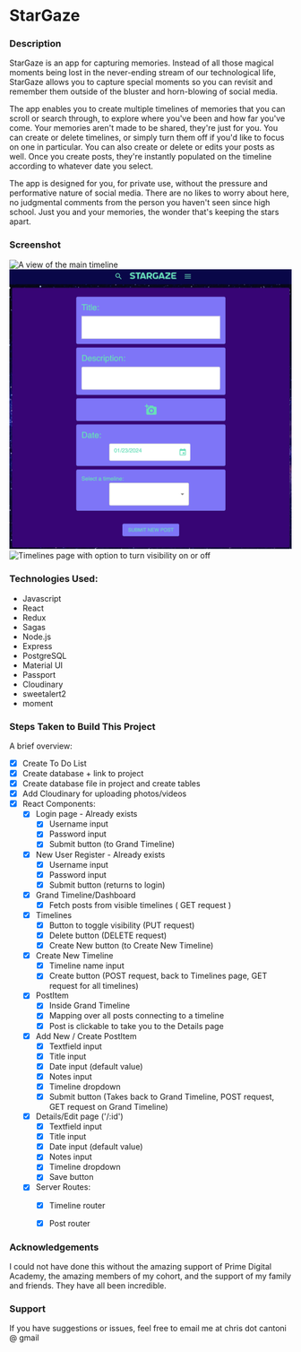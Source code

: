 # StarGaze
### Description
StarGaze is an app for capturing memories. Instead of all those magical moments being lost in the never-ending stream of our technological life, 
StarGaze allows you to capture special moments so you can revisit and remember them outside of the bluster and horn-blowing of social media.

The app enables you to create multiple timelines of memories that you can scroll or search through, to explore where you've been and how far you've come. 
Your memories aren't made to be shared, they're just for you. You can create or delete timelines, or simply turn them off if you'd like to focus on one in particular. You can also create or delete or edits your posts as well. Once you create posts, they're instantly populated on the timeline according to whatever date you select.

The app is designed for you, for private use, without the pressure and performative nature of social media. There are no likes to worry about here, no judgmental comments
from the person you haven't seen since high school. Just you and your memories, the wonder that's keeping the stars apart.

### Screenshot
![A view of the main timeline](./public/maintimeline.png)
![The add post page](./public/addnewpost.png)
![Timelines page with option to turn visibility on or off](./public/maintimeline.png)

### Technologies Used:
- Javascript
- React
- Redux
- Sagas
- Node.js
- Express
- PostgreSQL
- Material UI
- Passport
- Cloudinary
- sweetalert2
- moment

### Steps Taken to Build This Project

A brief overview:
- [x] Create To Do List
- [x] Create database + link to project
- [x] Create database file in project and create tables
- [x] Add Cloudinary for uploading photos/videos
- [x] React Components:
	- [x] Login page - Already exists
		- [x] Username input
		- [x] Password input
		- [x] Submit button (to Grand Timeline)
	- [x] New User Register - Already exists
		- [x] Username input
		- [x] Password input
		- [x] Submit button (returns to login)
	- [x] Grand Timeline/Dashboard
		- [x] Fetch posts from visible timelines ( GET request )
	- [x] Timelines
		- [x] Button to toggle visibility (PUT request)
		- [x] Delete button (DELETE request)
		- [x] Create New button (to Create New Timeline)
	- [x] Create New Timeline
		- [x] Timeline name input
		- [x] Create button (POST request, back to Timelines page, GET request for all timelines)
	- [x] PostItem
		- [x] Inside Grand Timeline
		- [x] Mapping over all posts connecting to a timeline
		- [x] Post is clickable to take you to the Details page
	- [x] Add New / Create PostItem
		- [x] Textfield input
		- [x] Title input
		- [x] Date input (default value)
		- [x] Notes input 
		- [x] Timeline dropdown 
		- [x] Submit button (Takes back to Grand Timeline, POST request, GET request on Grand Timeline)
	- [x] Details/Edit page ('/:id')
		- [x] Textfield input
		- [x] Title input
		- [x] Date input (default value)
		- [x] Notes input
		- [x] Timeline dropdown
		- [x] Save button
	- [x] Server Routes:
		- [x] Timeline router
		- [x] Post router


### Acknowledgements
I could not have done this without the amazing support of Prime Digital Academy, the amazing members of my cohort, and the support of my family and friends. They have all been incredible.

### Support
If you have suggestions or issues, feel free to email me at chris dot cantoni @ gmail